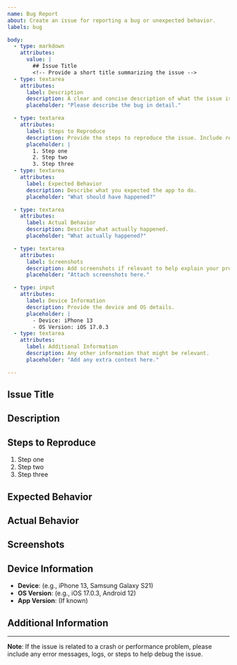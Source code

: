 ```yaml
---
name: Bug Report
about: Create an issue for reporting a bug or unexpected behavior.
labels: bug

body:
  - type: markdown
    attributes:
      value: |
        ## Issue Title
        <!-- Provide a short title summarizing the issue -->
  - type: textarea
    attributes:
      label: Description
      description: A clear and concise description of what the issue is.
      placeholder: "Please describe the bug in detail."

  - type: textarea
    attributes:
      label: Steps to Reproduce
      description: Provide the steps to reproduce the issue. Include relevant environment details (device type, OS, etc.).
      placeholder: |
        1. Step one
        2. Step two
        3. Step three
  - type: textarea
    attributes:
      label: Expected Behavior
      description: Describe what you expected the app to do.
      placeholder: "What should have happened?"

  - type: textarea
    attributes:
      label: Actual Behavior
      description: Describe what actually happened.
      placeholder: "What actually happened?"

  - type: textarea
    attributes:
      label: Screenshots
      description: Add screenshots if relevant to help explain your problem.
      placeholder: "Attach screenshots here."

  - type: input
    attributes:
      label: Device Information
      description: Provide the device and OS details.
      placeholder: |
        - Device: iPhone 13
        - OS Version: iOS 17.0.3
  - type: textarea
    attributes:
      label: Additional Information
      description: Any other information that might be relevant.
      placeholder: "Add any extra context here."

---
```


## Issue Title

<!-- Provide a short title summarizing the issue -->

## Description

<!-- A clear and concise description of what the issue is. -->

## Steps to Reproduce

1. Step one
2. Step two
3. Step three

<!-- Provide the steps to reproduce the issue. If applicable, include device type, OS version, and any other relevant environment details. -->

## Expected Behavior

<!-- What did you expect the app to do? -->

## Actual Behavior

<!-- What is the current behavior you are experiencing? -->

## Screenshots

<!-- If applicable, add screenshots to help explain your problem. -->

## Device Information

- **Device**: (e.g., iPhone 13, Samsung Galaxy S21)
- **OS Version**: (e.g., iOS 17.0.3, Android 12)
- **App Version**: (If known)

## Additional Information

<!-- Any other information that might be relevant to understanding the issue. -->

---

**Note**: If the issue is related to a crash or performance problem, please include any error messages, logs, or steps
to help debug the issue.
